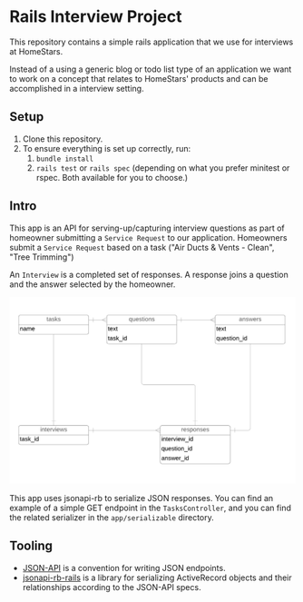 # Rails Interview Project

This repository contains a simple rails application that we use for interviews at HomeStars.

Instead of a using a generic blog or todo list type of an application we want to work on
a concept that relates to HomeStars' products and can be accomplished in a interview setting.

## Setup

1. Clone this repository.
2. To ensure everything is set up correctly, run:   
    1. `bundle install` 
    2. `rails test` or `rails spec` 
       (depending on what you prefer minitest or rspec. Both available for you to choose.)

## Intro

This app is an API for serving-up/capturing interview questions as part of homeowner submitting a `Service Request`
to our application. Homeowners submit a `Service Request` based on a task ("Air Ducts & Vents - Clean", "Tree Trimming")

An `Interview` is a completed set of responses. A response joins a question and the answer selected by the homeowner.

![erd](example-erd.png)

This app uses jsonapi-rb to serialize JSON responses. You can find an example of a simple GET endpoint in the
`TasksController`, and you can find the related serializer in the `app/serializable` directory.

## Tooling

* [JSON-API](https://jsonapi.org/) is a convention for writing JSON endpoints.
* [jsonapi-rb-rails](http://jsonapi-rb.org/guides/getting_started/rails.html) is a library for 
  serializing ActiveRecord objects and their relationships according to the JSON-API specs.
